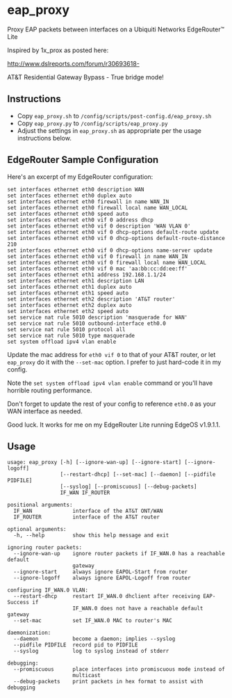 # eap_proxy

Proxy EAP packets between interfaces on a  Ubiquiti Networks EdgeRouter™ Lite

Inspired by 1x_prox as posted here:

<http://www.dslreports.com/forum/r30693618->

AT&T Residential Gateway Bypass - True bridge mode!

## Instructions

- Copy `eap_proxy.sh` to `/config/scripts/post-config.d/eap_proxy.sh`
- Copy `eap_proxy.py` to `/config/scripts/eap_proxy.py`
- Adjust the settings in `eap_proxy.sh` as appropriate per the usage instructions below.

## EdgeRouter Sample Configuration

Here's an excerpt of my EdgeRouter configuration:

```
set interfaces ethernet eth0 description WAN
set interfaces ethernet eth0 duplex auto
set interfaces ethernet eth0 firewall in name WAN_IN
set interfaces ethernet eth0 firewall local name WAN_LOCAL
set interfaces ethernet eth0 speed auto
set interfaces ethernet eth0 vif 0 address dhcp
set interfaces ethernet eth0 vif 0 description 'WAN VLAN 0'
set interfaces ethernet eth0 vif 0 dhcp-options default-route update
set interfaces ethernet eth0 vif 0 dhcp-options default-route-distance 210
set interfaces ethernet eth0 vif 0 dhcp-options name-server update
set interfaces ethernet eth0 vif 0 firewall in name WAN_IN
set interfaces ethernet eth0 vif 0 firewall local name WAN_LOCAL
set interfaces ethernet eth0 vif 0 mac 'aa:bb:cc:dd:ee:ff'
set interfaces ethernet eth1 address 192.168.1.1/24
set interfaces ethernet eth1 description LAN
set interfaces ethernet eth1 duplex auto
set interfaces ethernet eth1 speed auto
set interfaces ethernet eth2 description 'AT&T router'
set interfaces ethernet eth2 duplex auto
set interfaces ethernet eth2 speed auto
set service nat rule 5010 description 'masquerade for WAN'
set service nat rule 5010 outbound-interface eth0.0
set service nat rule 5010 protocol all
set service nat rule 5010 type masquerade
set system offload ipv4 vlan enable
```

Update the mac address for `eth0 vif 0` to that of your AT&T router, or let `eap_proxy` do it with the `--set-mac` option. I prefer to just hard-code it in my config.

Note the `set system offload ipv4 vlan enable` command or you'll have horrible routing performance.

Don't forget to update the rest of your config to reference `eth0.0` as your WAN interface as needed.

Good luck. It works for me on my EdgeRouter Lite running EdgeOS v1.9.1.1.

## Usage

```
usage: eap_proxy [-h] [--ignore-wan-up] [--ignore-start] [--ignore-logoff]
                 [--restart-dhcp] [--set-mac] [--daemon] [--pidfile PIDFILE]
                 [--syslog] [--promiscuous] [--debug-packets]
                 IF_WAN IF_ROUTER

positional arguments:
  IF_WAN             interface of the AT&T ONT/WAN
  IF_ROUTER          interface of the AT&T router

optional arguments:
  -h, --help         show this help message and exit

ignoring router packets:
  --ignore-wan-up    ignore router packets if IF_WAN.0 has a reachable default
                     gateway
  --ignore-start     always ignore EAPOL-Start from router
  --ignore-logoff    always ignore EAPOL-Logoff from router

configuring IF_WAN.0 VLAN:
  --restart-dhcp     restart IF_WAN.0 dhclient after receiving EAP-Success if
                     IF_WAN.0 does not have a reachable default gateway
  --set-mac          set IF_WAN.0 MAC to router's MAC

daemonization:
  --daemon           become a daemon; implies --syslog
  --pidfile PIDFILE  record pid to PIDFILE
  --syslog           log to syslog instead of stderr

debugging:
  --promiscuous      place interfaces into promiscuous mode instead of
                     multicast
  --debug-packets    print packets in hex format to assist with debugging
```